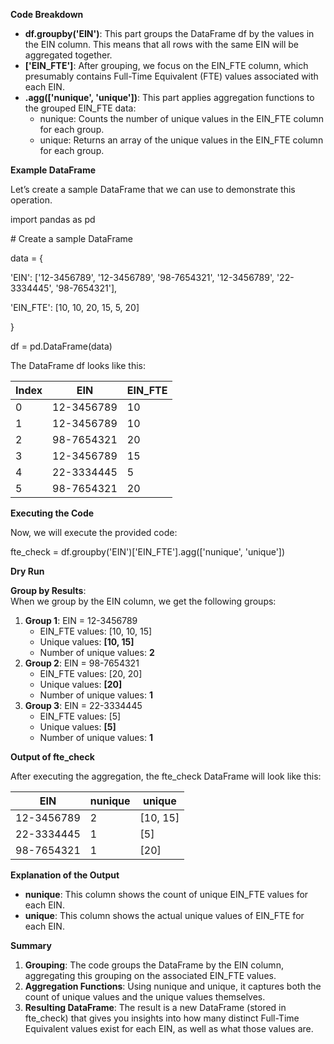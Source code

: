 **Code Breakdown**

- **df.groupby('EIN')**: This part groups the DataFrame df by the values in the EIN column. This means that all rows with the same EIN will be aggregated together.
- **\['EIN_FTE'\]**: After grouping, we focus on the EIN_FTE column, which presumably contains Full-Time Equivalent (FTE) values associated with each EIN.
- **.agg(\['nunique', 'unique'\])**: This part applies aggregation functions to the grouped EIN_FTE data:
  - nunique: Counts the number of unique values in the EIN_FTE column for each group.
  - unique: Returns an array of the unique values in the EIN_FTE column for each group.

**Example DataFrame**

Let’s create a sample DataFrame that we can use to demonstrate this operation.

import pandas as pd

\# Create a sample DataFrame

data = {

'EIN': \['12-3456789', '12-3456789', '98-7654321', '12-3456789', '22-3334445', '98-7654321'\],

'EIN_FTE': \[10, 10, 20, 15, 5, 20\]

}

df = pd.DataFrame(data)

The DataFrame df looks like this:

| **Index** | **EIN** | **EIN_FTE** |
| --- | --- | --- |
| 0   | 12-3456789 | 10  |
| 1   | 12-3456789 | 10  |
| 2   | 98-7654321 | 20  |
| 3   | 12-3456789 | 15  |
| 4   | 22-3334445 | 5   |
| 5   | 98-7654321 | 20  |

**Executing the Code**

Now, we will execute the provided code:

fte_check = df.groupby('EIN')\['EIN_FTE'\].agg(\['nunique', 'unique'\])

**Dry Run**

**Group by Results**:  
When we group by the EIN column, we get the following groups:

1. **Group 1**: EIN = 12-3456789
    - EIN_FTE values: \[10, 10, 15\]
    - Unique values: **\[10, 15\]**
    - Number of unique values: **2**
2. **Group 2**: EIN = 98-7654321
    - EIN_FTE values: \[20, 20\]
    - Unique values: **\[20\]**
    - Number of unique values: **1**
3. **Group 3**: EIN = 22-3334445
    - EIN_FTE values: \[5\]
    - Unique values: **\[5\]**
    - Number of unique values: **1**

**Output of fte_check**

After executing the aggregation, the fte_check DataFrame will look like this:

| **EIN** | **nunique** | **unique** |
| --- | --- | --- |
| 12-3456789 | 2   | \[10, 15\] |
| 22-3334445 | 1   | \[5\] |
| 98-7654321 | 1   | \[20\] |

**Explanation of the Output**

- **nunique**: This column shows the count of unique EIN_FTE values for each EIN.
- **unique**: This column shows the actual unique values of EIN_FTE for each EIN.

**Summary**

1. **Grouping**: The code groups the DataFrame by the EIN column, aggregating this grouping on the associated EIN_FTE values.
2. **Aggregation Functions**: Using nunique and unique, it captures both the count of unique values and the unique values themselves.
3. **Resulting DataFrame**: The result is a new DataFrame (stored in fte_check) that gives you insights into how many distinct Full-Time Equivalent values exist for each EIN, as well as what those values are.
